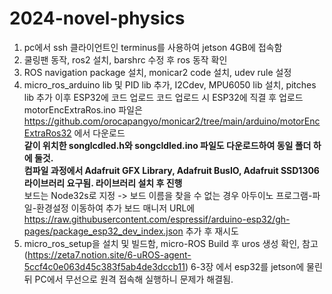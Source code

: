 # 2024-novel-physics

1. pc에서 ssh 클라이언트인 terminus를 사용하여 jetson 4GB에 접속함
2. 쿨링팬 동작, ros2 설치, barshrc 수정 후 ros 동작 확인
3. ROS navigation package 설치,  monicar2 code 설치, udev rule 설정
4.  micro_ros_arduino lib 및 PID lib 추가,  I2Cdev, MPU6050 lib 설치, pitches lib 추가 이후 ESP32에 코드 업로드
    코드 업로드 시 ESP32에 직결 후 업로드<br>motorEncExtraRos.ino 파일은 https://github.com/orocapangyo/monicar2/tree/main/arduino/motorEncExtraRos32 에서 다운로드 <br> **같이 위치한 songlcdled.h와 songcldled.ino 파일도 다운로드하여 동일 폴더 하에 둘것.**<br> **컴파일 과정에서 Adafruit GFX Library, Adafruit BusIO, Adafruit SSD1306 라이브러리 요구됨. 라이브러리 설치 후 진행** <br> 보드는 Node32s로 지정 -> 보드 이름을 찾을 수 없는 경우 아두이노 프로그램-파일-환경설정 이동하여 추가 보드 매니저 URL에 https://raw.githubusercontent.com/espressif/arduino-esp32/gh-pages/package_esp32_dev_index.json 추가 후 재시도
5. micro_ros_setup을 설치 및 빌드함, micro-ROS Build 후 uros 생성 확인,
  참고(https://zeta7.notion.site/6-uROS-agent-5ccf4c0e063d45c383f5ab4de3dccb11)
  6-3장 에서 esp32를 jetson에 물린 뒤 PC에서 무선으로 원격 접속해 실행하니 문제가 해결됨.
